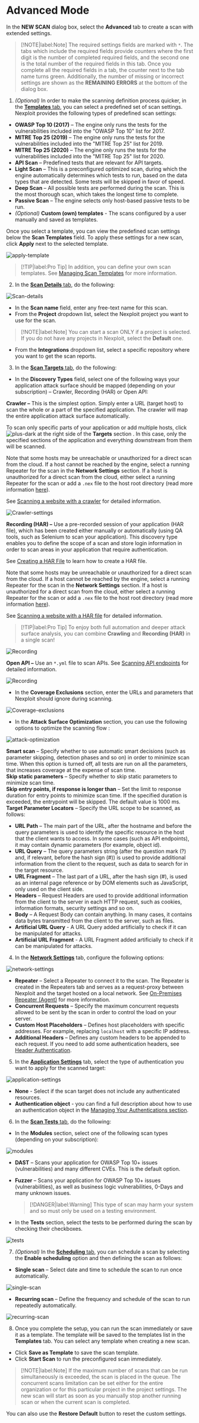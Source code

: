 # Advanced Mode
In the **NEW SCAN** dialog box, select the **Advanced** tab to create a scan with extended settings.

>[!NOTE|label:Note]
The required settings fields are marked with `*`. The tabs which include the required fields provide counters where the first digit is the number of completed required fields, and the second one is the total number of the required fields in this tab. Once you complete all the required fields in a tab, the counter next to the tab name turns green. Additionally, the number of missing or incorrect settings are shown as the **REMAINING ERRORS** at the bottom of the dialog box.

1. _(Optional)_ In order to make the scanning definition process quicker, in the <u>**Templates** tab</u>, you can select a predefined set of scan settings. Nexploit provides the following types of predefined scan settings:

* **OWASP Top 10 (2017)** – The engine only runs the tests for the vulnerabilities included into the "OWASP Top 10" list for 2017.
* **MITRE Top 25 (2019)** – The engine only runs the tests for the vulnerabilities included into the "MITRE Top 25" list for 2019.
* **MITRE Top 25 (2020)** – The engine only runs the tests for the vulnerabilities included into the "MITRE Top 25" list for 2020.
* **API Scan** – Predefined tests that are relevant for API targets.
* **Light Scan** – This is a preconfigured optimized scan, during which the engine automatically determines which tests to run, based on the data types that are detected. Some tests will be skipped in favor of speed.
* **Deep Scan** – All possible tests are performed during the scan. This is the most thorough scan, which takes the longest time to complete.
* **Passive Scan** – The engine selects only host-based passive tests to be run.
* _(Optional)_ **Custom (own) templates** - The scans configured by a user manually and saved as templates. 


Once you select a template, you can view the predefined scan settings below the **Scan Templates** field.  To apply these settings for a new scan, click **Apply** next to the selected template. 

![apply-template](media/apply-template.png ':size=60%')


>[!TIP|label:Pro Tip]
In addition, you can define your own scan templates. See [Managing Scan Templates](guide/np-web-ui/scanning/managing-scan-templates.md) for more information.

2. In the <u> **Scan Details** tab</U>, do the following:

![Scan-details](media/scan-details.png ':size=60%')

* In the **Scan name** field, enter any free-text name for this scan.
* From the **Project** dropdown list, select the Nexploit project you want to use for the scan.

>[!NOTE|label:Note]
You can start a scan ONLY if a project is selected. If you do not have any projects in Nexploit, select the **Default** one.

* From the **Integrations** dropdown list, select a specific repository where you want to get the scan reports.

3. In the <u>**Scan Targets** tab</u>, do the following:
* In the **Discovery Types** field, select one of the following ways your application attack surface should be mapped (depending on your subscription) – Crawler, Recording (HAR) or Open API: <br>

__Crawler –__ This is the simplest option. Simply enter a URL (target host) to scan the whole or a part of the specified application. The crawler will map the entire application attack surface automatically.

To scan only specific parts of your application or add multiple hosts, click  ![plus-dark](media/plus-dark.png ':size=2%') at the right side of the **Targets** section . In this case, only the specified sections of the application and everything downstream from them will be scanned. 
   
Note that some hosts may be unreachable or unauthorized for a direct scan from the cloud. If a host cannot be reached by the engine, select a running Repeater for the scan in the **Network Settings** section. If a host is unauthorized for a direct scan from the cloud, either select a running Repeater for the scan or add a `.nex` file to the host root directory (read more information [here](https://kb.neuralegion.com/#/guide/np-web-ui/advanced-set-up/managing-org?id=defining-the-hosts-authorized-for-scanning)).<br> 
    
See [Scanning a website with a crawler](/guide/np-web-ui/scanning/discovery-types/crawler.md) for detailed information.

![Crawler-settings](media/crawler.png ':size=60%')


   **Recording (HAR) –** Use a pre-recorded session of your application (HAR file), which has been created either manually or automatically (using QA tools, such as Selenium to scan your application). This discovery type enables you to define the scope of a scan and store login information in order to scan areas in your application that require authentication. 
  
See [Creating a HAR File](/guide/np-web-ui/scanning/discovery-types/create-har.md) to learn how to create a HAR file.

Note that some hosts may be unreachable or unauthorized for a direct scan from the cloud. If a host cannot be reached by the engine, select a running Repeater for the scan in the **Network Settings** section. If a host is unauthorized for a direct scan from the cloud, either select a running Repeater for the scan or add a `.nex` file to the host root directory (read more information [here](https://kb.neuralegion.com/#/guide/np-web-ui/advanced-set-up/managing-org?id=defining-the-hosts-authorized-for-scanning)).

 See [Scanning a website with a HAR file](/guide/np-web-ui/scanning/discovery-types/har.md) for detailed information.<br>

  >[!TIP|label:Pro Tip]
  To enjoy both full automation and deeper attack surface analysis, you can combine **Crawling** and **Recording (HAR)** in a single scan!

![Recording](media/recording-har.png ':size=60%')

**Open API –** Use an `*.yml` file to scan APIs. See [Scanning API endpoints](/guide/np-web-ui/scanning/discovery-types/open-api.md) for detailed information.

![Recording](media/api-scan.png ':size=60%')

* In the **Coverage Exclusions** section, enter the URLs and parameters that Nexploit should ignore during scanning.

![Coverage-exclusions](media/coverage-exclusions.png ':size=60%')

* In the **Attack Surface Optimization** section, you can use the following options to optimize the scanning flow :

![attack-optimization](media/attack-optimization.png ':size=60%')

  **Smart scan** – Specify whether to use automatic smart decisions (such as parameter skipping, detection phases and so on) in order to minimize scan time. When this option is turned off, all tests are run on all the parameters, that increases coverage at the expense of scan time.<br>
  **Skip static parameters** – Specify whether to skip static parameters to minimize scan time.<br>
    **Skip entry points, if response is longer than** – Set the limit to response duration for entry points to minimize scan time. If the specified duration is exceeded, the entrypoint will be skipped. The default value is 1000 ms.<br>
  **Target Parameter Locators** – Specify the URL scope to be scanned, as follows:
   - **URL Path** – The main part of the URL, after the hostname and before the query parameters is used to identify the specific resource in the host that the client wants to access. In some cases (such as API endpoints), it may contain dynamic parameters (for example, object id).
   - **URL Query** – The query parameters string (after the question mark (?) and, if relevant, before the hash sign (#)) is used to provide additional information from the client to the request, such as data to search for in the target resource.
   - **URL Fragment** – The last part of a URL, after the hash sign (#), is used as an internal page reference or by DOM elements such as JavaScript, only used on the client side.
   - **Headers** – Request Headers are used to provide additional information from the client to the server in each HTTP request, such as cookies, information formats, security settings and so on.
   - **Body** – A Request Body can contain anything. In many cases, it contains data bytes transmitted from the client to the server, such as files.
   - **Artificial URL Query** - A URL Query added artificially to check if it can be manipulated for attacks. 
   - **Artificial URL Fragment** -  A URL Fragment  added artificially to check if it can be manipulated for attacks. 

4. In the <u>**Network Settings**</u> tab, configure the following options:

![network-settings](media/network-settings.png ':size=60%')

* **Repeater** – Select a Repeater to connect it to the scan. The Repeater is created in the Repeaters tab and serves as a request-proxy between Nexploit and the target hosted on a local network.  See [On-Premises Repeater (Agent)](/guide/introduction/deployment-onprem.md) for more information.
* **Concurrent Requests** – Specify the maximum concurrent requests allowed to be sent by the scan in order to control the load on your server.
* **Custom Host Placeholders** – Defines host placeholders with specific addresses. For example, replacing `localhost` with a specific IP address.
* **Additional Headers** – Defines any custom headers to be appended to each request. If you need to add some authentication headers, see [Header Authentication](/guide/np-web-ui/scanning/managing-authentications/types/header-authentication).

5. In the <u>**Application Settings**</u> tab, select the type of authentication you want to apply for the scanned target:

![application-settings](media/application-settings.png ':size=60%')

* **None** - Select if the scan target does not include any authenticated resources.
* **Authentication object** - you can find a full description about how to use an authentication object in the [Managing Your Authentications section](guide/np-web-ui/scanning/managing-authentications/managing-your-authentications.md).

6. In the <u>**Scan Tests** tab</u>, do the following:
* In the **Modules** section, select one of the following scan types (depending on your subscription):

![modules](media/modules.png ':size=60%')

  * **DAST** – Scans your application for OWASP Top 10+ issues (vulnerabilities) and many different CVEs. This is the default option.
  * **Fuzzer** – Scans your application for OWASP Top 10+ issues (vulnerabilities), as well as business logic vulnerabilities, 0-Days and many unknown issues.

    >[!DANGER|label:Warning]
    This type of scan may harm your system and so must only be used on a testing environment.

* In the **Tests** section, select the tests to be performed during the scan by checking their checkboxes.

![tests](media/tests.png ':size=60%')

7. _(Optional)_ In the <u>**Scheduling** tab</u>, you can schedule a scan by selecting the **Enable scheduling** option and then defining the scan as follows:
* **Single scan** – Select date and time to schedule the scan to run once automatically.

![single-scan](media/single-scan.png ':size=60%')

* **Recurring scan** – Define the frequency and schedule of the scan to run repeatedly automatically.

![recurring-scan](media/recurring-scan.png ':size=60%')

8. Once you complete the setup, you can run the scan immediately or save it as a template. The template will be saved to the templates list in the **Templates** tab.  You can select any template when creating a new scan.

* Click **Save as Template** to save the scan template.
* Click **Start Scan** to run the preconfigured scan immediately.
>[!NOTE|label:Note]
If the maximum number of scans that can be run simultaneously is exceeded, the scan is placed in the queue. The concurrent scans limitation can be set either for the entire organization or for this particular project in the project settings. The new scan will start as soon as you manually stop another running scan or when the current scan is completed.

You can also use the **Restore Default** button to reset the custom settings.